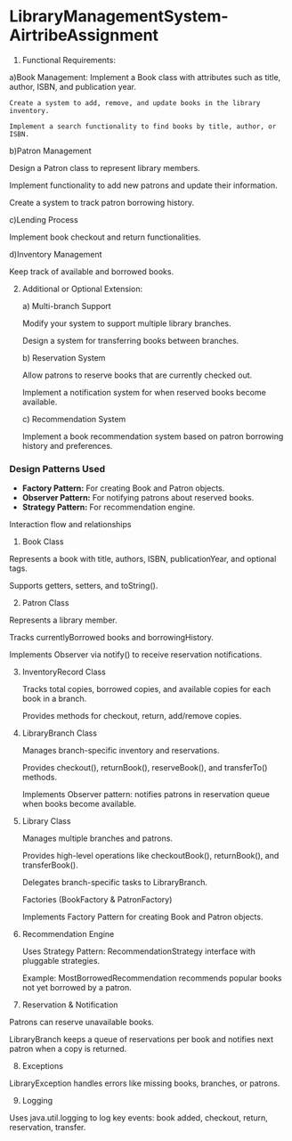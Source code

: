 # LibraryManagementSystem-AirtribeAssignment

1. Functional Requirements:

a)Book Management:
    Implement a Book class with attributes such as title, author, ISBN, and publication year.

    Create a system to add, remove, and update books in the library inventory.

    Implement a search functionality to find books by title, author, or ISBN.

b)Patron Management

  Design a Patron class to represent library members.

  Implement functionality to add new patrons and update their information.

  Create a system to track patron borrowing history.

c)Lending Process

  Implement book checkout and return functionalities.

d)Inventory Management

  Keep track of available and borrowed books.


2) Additional or Optional Extension:

   a) Multi-branch Support

    Modify your system to support multiple library branches.

    Design a system for transferring books between branches.

   b) Reservation System

    Allow patrons to reserve books that are currently checked out.

    Implement a notification system for when reserved books become available.

   c) Recommendation System

    Implement a book recommendation system based on patron borrowing history and preferences.


### Design Patterns Used

* **Factory Pattern:** For creating Book and Patron objects.
* **Observer Pattern:** For notifying patrons about reserved books.
* **Strategy Pattern:** For recommendation engine.

Interaction flow and relationships

1) Book Class

  Represents a book with title, authors, ISBN, publicationYear, and optional tags.

  Supports getters, setters, and toString().

2) Patron Class

  Represents a library member.

  Tracks currentlyBorrowed books and borrowingHistory.

  Implements Observer via notify() to receive reservation notifications.

3) InventoryRecord Class

    Tracks total copies, borrowed copies, and available copies for each book in a branch.

    Provides methods for checkout, return, add/remove copies.

4) LibraryBranch Class

    Manages branch-specific inventory and reservations.

    Provides checkout(), returnBook(), reserveBook(), and transferTo() methods.

    Implements Observer pattern: notifies patrons in reservation queue when books become available.

5) Library Class

    Manages multiple branches and patrons.

    Provides high-level operations like checkoutBook(), returnBook(), and transferBook().

    Delegates branch-specific tasks to LibraryBranch.

    Factories (BookFactory & PatronFactory)

    Implements Factory Pattern for creating Book and Patron objects.

6) Recommendation Engine

    Uses Strategy Pattern: RecommendationStrategy interface with pluggable strategies.

    Example: MostBorrowedRecommendation recommends popular books not yet borrowed by a patron.

7) Reservation & Notification

Patrons can reserve unavailable books.

LibraryBranch keeps a queue of reservations per book and notifies next patron when a copy is returned.

8) Exceptions

LibraryException handles errors like missing books, branches, or patrons.

9) Logging

Uses java.util.logging to log key events: book added, checkout, return, reservation, transfer.








  
